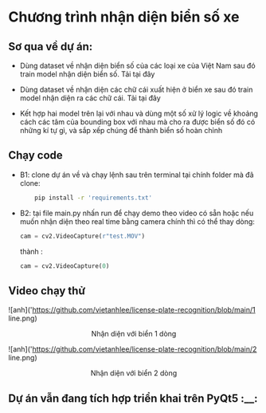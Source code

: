 # Chương trình nhận diện biển số xe

## Sơ qua về dự án:
- Dùng dataset về nhận diện biển số của các loại xe của Việt Nam sau đó train model nhận diện biển số. Tải tại đây

- Dùng dataset về nhận diện các chữ cái xuất hiện ở biển xe sau đó train model nhận diện ra các chữ cái. Tải tại đây

- Kết hợp hai model trên lại với nhau và dùng một số xử lý logic về khoảng cách các tâm của bounding box với nhau mà cho ra được biển số đó có những kí tự gì, và sắp xếp chúng để thành biển số hoàn chỉnh

## Chạy code
- B1: clone dự án về và chạy lệnh sau trên terminal tại chính folder mà đã clone:
    ```bash
        pip install -r 'requirements.txt'
    ```
- B2: tại file main.py nhấn run để chạy demo theo video có sẵn hoặc nếu muốn nhận diện theo real time bằng camera chính thì có thể thay dòng:
    ```python
    cam = cv2.VideoCapture(r"test.MOV")
    ```
    thành :
    ```python
    cam = cv2.VideoCapture(0)
    ```
## Video chạy thử 
![anh]('https://github.com/vietanhlee/license-plate-recognition/blob/main/1 line.png)
<p style="text-align: center;">Nhận diện với biển 1 dòng</p>

![anh]('https://github.com/vietanhlee/license-plate-recognition/blob/main/2 line.png)
<p style="text-align: center;">Nhận diện với biển 2 dòng</p>

## Dự án vẫn đang tích hợp triển khai trên PyQt5 :__: